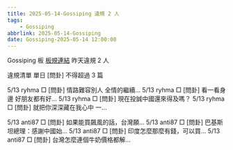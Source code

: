 ```yaml
---
title: 2025-05-14-Gossiping 違規 2 人
tags:
    - Gossiping
abbrlink: 2025-05-14-Gossiping
date: Gossiping-2025-05-14 12:00:00
---
```

Gossiping 板 [板規連結](https://www.ptt.cc/bbs/Gossiping/M.1637425085.A.07D.html)
昨天違規 2 人
<!-- more -->

違規清單
單日 [問卦] 不得超過 3 篇

5/13 ryhma □ [問卦] 情路難容別人 全情的繼續…
5/13 ryhma □ [問卦] 看一看身邊  好朋友都有好…
5/13 ryhma □ [問卦] 現在投誠中國還來得及嗎？
5/13 ryhma □ [問卦] 就把你深深藏在我心中  一…

5/13 anti87 □ [問卦] 如果能買飆風的話，台灣願…
5/13 anti87 □ [問卦] 巴基斯坦總理：感謝中國始…
5/13 anti87 □ [問卦] 印度怎麼那麼有錢，可以買…
5/13 anti87 □ [問卦] 台灣怎麼連個牛奶價格都解…